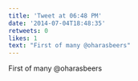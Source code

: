 ```yaml
---
title: 'Tweet at 06:48 PM'
date: '2014-07-04T18:48:35'
retweets: 0
likes: 1
text: "First of many @oharasbeers"
---
```

First of many @oharasbeers